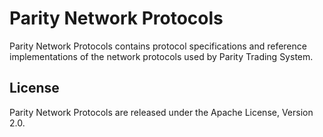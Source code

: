 Parity Network Protocols
========================

Parity Network Protocols contains protocol specifications and reference
implementations of the network protocols used by Parity Trading System.


License
-------

Parity Network Protocols are released under the Apache License, Version 2.0.
